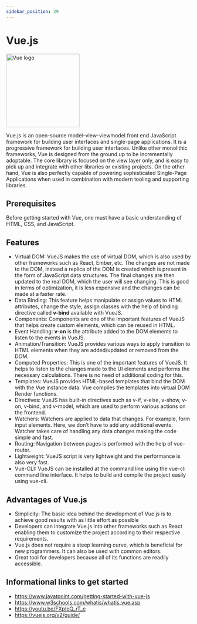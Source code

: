 ```yaml
---
sidebar_position: 29
---
```


# Vue.js

<img width="200" alt="Vue logo" src="https://vuejs.org/images/logo.svg" align ="centre"/>

Vue.js is an open-source model–view–viewmodel front end JavaScript framework for building user interfaces and single-page applications. 
It is a progressive framework for building user interfaces. Unlike other monolithic frameworks, Vue is designed from the ground up to be incrementally adoptable. 
The core library is focused on the view layer only, and is easy to pick up and integrate with other libraries or existing projects. On the other hand, Vue is also perfectly capable of powering sophisticated Single-Page Applications when used in combination with modern tooling and supporting libraries.



## Prerequisites
Before getting started with Vue, one must have a basic understanding of HTML, CSS, and JavaScript.

## Features
- Virtual DOM: VueJS makes the use of virtual DOM, which is also used by other frameworks such as React, Ember, etc. The changes are not made to the DOM, instead a replica of the DOM is created which is present in the form of JavaScript data structures.  The final changes are then updated to the real DOM, which the user will see changing. This is good in terms of optimization, it is less expensive and the changes can be made at a faster rate.
- Data Binding: This feature helps manipulate or assign values to HTML attributes, change the style, assign classes with the help of binding directive called  **v-bind**  available with VueJS.
- Components: Components are one of the important features of VueJS that helps create custom elements, which can be reused in HTML.
- Event Handling: **v-on**  is the attribute added to the DOM elements to listen to the events in VueJS.
- Animation/Transition: VueJS provides various ways to apply transition to HTML elements when they are added/updated or removed from the DOM. 
- Computed Properties: This is one of the important features of VueJS. It helps to listen to the changes made to the UI elements and performs the necessary calculations. There is no need of additional coding for this.
- Templates: VueJS provides HTML-based templates that bind the DOM with the Vue instance data. Vue compiles the templates into virtual DOM Render functions. 
- Directives: VueJS has built-in directives such as v-if, v-else, v-show, v-on, v-bind, and v-model, which are used to perform various actions on the frontend.
- Watchers: Watchers are applied to data that changes. For example, form input elements. Here, we don’t have to add any additional events. Watcher takes care of handling any data changes making the code simple and fast.
- Routing: Navigation between pages is performed with the help of vue-router.
- Lightweight: VueJS script is very lightweight and the performance is also very fast.
- Vue-CLI: VueJS can be installed at the command line using the vue-cli command line interface. It helps to build and compile the project easily using vue-cli.

## Advantages of Vue.js
- Simplicity: The basic idea behind the development of Vue.js is to achieve good results with as little effort as possible
- Developers can integrate Vue.js into other frameworks such as React enabling them to customize the project according to their respective requirements.
- Vue.js does not require a steep learning curve, which is beneficial for new programmers. It can also be used with common editors.
- Great tool for developers because all of its functions are readily accessible.

##  Informational links to get started
- https://www.javatpoint.com/getting-started-with-vue-js
- https://www.w3schools.com/whatis/whatis_vue.asp
- https://youtu.be/FXpIoQ_rT_c
- https://vuejs.org/v2/guide/

